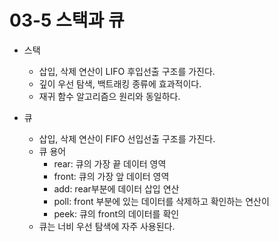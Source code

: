 # 03-5 스택과 큐

- 스택
  - 삽입, 삭제 연산이 LIFO 후입선출 구조를 가진다.
  - 깊이 우선 탐색, 백트래킹 종류에 효과적이다.
  - 재귀 함수 알고리즘으 원리와 동일하다.

- 큐
	- 삽입, 삭제 연산이 FIFO 선입선출 구조를 가진다. 
	- 큐 용어
		- rear: 큐의 가장 끝 데이터 영역
		- front: 큐의 가장 앞 데이터 영역
		- add: rear부분에 데이터 삽입 연산
		- poll: front 부분에 있는 데이터를 삭제하고 확인하는 연산이
		- peek: 큐의 front의 데이터를 확인
	- 큐는 너비 우선 탐색에 자주 사용된다.
